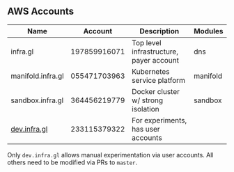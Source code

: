 
## AWS Accounts

|Name|Account|Description|Modules|
|---|---|---|---|
|infra.gl|197859916071|Top level infrastructure, payer account|dns|
|manifold.infra.gl|055471703963|Kubernetes service platform|manifold|
|sandbox.infra.gl|364456219779|Docker cluster w/ strong isolation|sandbox|
|[dev.infra.gl](https://233115379322.signin.aws.amazon.com/console)|233115379322|For experiments, has user accounts||

Only `dev.infra.gl` allows manual experimentation via user accounts.
All others need to be modified via PRs to `master`.
